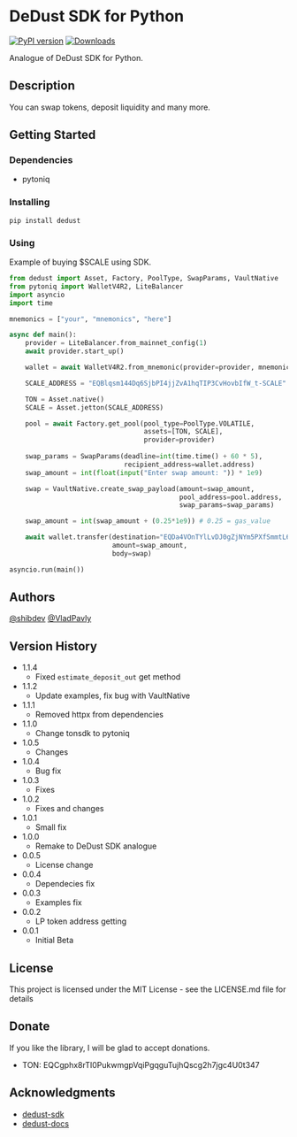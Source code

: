 # DeDust SDK for Python
[![PyPI version](https://img.shields.io/pypi/v/dedust)](https://pypi.org/project/dedust)
[![Downloads](https://static.pepy.tech/badge/dedust)](https://pypi.org/project/dedust)

Analogue of DeDust SDK for Python.

## Description

You can swap tokens, deposit liquidity and many more.

## Getting Started

### Dependencies

* pytoniq

### Installing

```
pip install dedust
```

### Using

Example of buying $SCALE using SDK.

```python
from dedust import Asset, Factory, PoolType, SwapParams, VaultNative
from pytoniq import WalletV4R2, LiteBalancer
import asyncio
import time

mnemonics = ["your", "mnemonics", "here"]

async def main():
    provider = LiteBalancer.from_mainnet_config(1)
    await provider.start_up()

    wallet = await WalletV4R2.from_mnemonic(provider=provider, mnemonics=mnemonics)

    SCALE_ADDRESS = "EQBlqsm144Dq6SjbPI4jjZvA1hqTIP3CvHovbIfW_t-SCALE"

    TON = Asset.native()
    SCALE = Asset.jetton(SCALE_ADDRESS)

    pool = await Factory.get_pool(pool_type=PoolType.VOLATILE,
                                  assets=[TON, SCALE],
                                  provider=provider)
                                  
    swap_params = SwapParams(deadline=int(time.time() + 60 * 5),
                             recipient_address=wallet.address)
    swap_amount = int(float(input("Enter swap amount: ")) * 1e9)

    swap = VaultNative.create_swap_payload(amount=swap_amount,
                                           pool_address=pool.address,
                                           swap_params=swap_params)

    swap_amount = int(swap_amount + (0.25*1e9)) # 0.25 = gas_value

    await wallet.transfer(destination="EQDa4VOnTYlLvDJ0gZjNYm5PXfSmmtL6Vs6A_CZEtXCNICq_", # native vault
                          amount=swap_amount,
                          body=swap)

asyncio.run(main())
```

## Authors

[@shibdev](https://t.me/dogpy)
[@VladPavly](https://t.me/dalvpv)

## Version History

* 1.1.4
    * Fixed `estimate_deposit_out` get method
* 1.1.2
    * Update examples, fix bug with VaultNative
* 1.1.1
    * Removed httpx from dependencies
* 1.1.0
    * Change tonsdk to pytoniq
* 1.0.5
    * Changes
* 1.0.4
    * Bug fix
* 1.0.3
    * Fixes
* 1.0.2
    * Fixes and changes
* 1.0.1
    * Small fix
* 1.0.0
    * Remake to DeDust SDK analogue
* 0.0.5
    * License change
* 0.0.4
    * Dependecies fix
* 0.0.3
    * Examples fix
* 0.0.2
    * LP token address getting
* 0.0.1
    * Initial Beta

## License

This project is licensed under the MIT License - see the LICENSE.md file for details

## Donate

If you like the library, I will be glad to accept donations.

* TON: EQCgphx8rTI0PukwmgpVqiPgqguTujhQscg2h7jgc4U0t347

## Acknowledgments

* [dedust-sdk](https://github.com/dedust-io/sdk)
* [dedust-docs](https://api.dedust.io)
